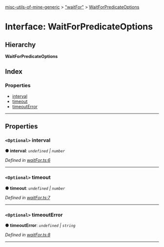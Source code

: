 [misc-utils-of-mine-generic](../README.md) > ["waitFor"](../modules/_waitfor_.md) > [WaitForPredicateOptions](../interfaces/_waitfor_.waitforpredicateoptions.md)

# Interface: WaitForPredicateOptions

## Hierarchy

**WaitForPredicateOptions**

## Index

### Properties

* [interval](_waitfor_.waitforpredicateoptions.md#interval)
* [timeout](_waitfor_.waitforpredicateoptions.md#timeout)
* [timeoutError](_waitfor_.waitforpredicateoptions.md#timeouterror)

---

## Properties

<a id="interval"></a>

### `<Optional>` interval

**● interval**: *`undefined` \| `number`*

*Defined in [waitFor.ts:6](https://github.com/cancerberoSgx/misc-utils-of-mine/blob/e293445/misc-utils-of-mine-generic/src/waitFor.ts#L6)*

___
<a id="timeout"></a>

### `<Optional>` timeout

**● timeout**: *`undefined` \| `number`*

*Defined in [waitFor.ts:7](https://github.com/cancerberoSgx/misc-utils-of-mine/blob/e293445/misc-utils-of-mine-generic/src/waitFor.ts#L7)*

___
<a id="timeouterror"></a>

### `<Optional>` timeoutError

**● timeoutError**: *`undefined` \| `string`*

*Defined in [waitFor.ts:8](https://github.com/cancerberoSgx/misc-utils-of-mine/blob/e293445/misc-utils-of-mine-generic/src/waitFor.ts#L8)*

___

